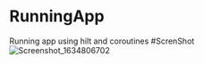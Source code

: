 # RunningApp
Running app using hilt and coroutines
#ScrenShot
![Screenshot_1634806702](https://user-images.githubusercontent.com/67482991/138245957-1ad2ba7f-a55b-4a90-9a0f-918f79763996.png)

